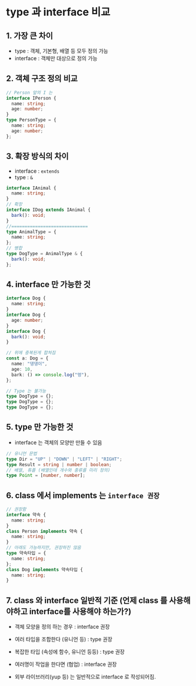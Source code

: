 # type 과 interface 비교

## 1. 가장 큰 차이

- type : 객체, 기본형, 배열 등 모두 정의 가능
- interface : 객체만 대상으로 정의 가능

## 2. 객체 구조 정의 비교

```ts
// Person 앞의 I 는
interface IPerson {
  name: string;
  age: number;
}
type PersonType = {
  name: string;
  age: number;
};
```

## 3. 확장 방식의 차이

- interface : `extends`
- type : `&`

```ts
interface IAnimal {
  name: string;
}
// 확장
interface IDog extends IAnimal {
  bark(): void;
}
//=============================
type AnimalType = {
  name: string;
};
// 병합
type DogType = AnimalType & {
  bark(): void;
};
```

## 4. interface 만 가능한 것

```ts
interface Dog {
  name: string;
}
interface Dog {
  age: number;
}
interface Dog {
  bark(): void;
}

// 위에 중복된게 합쳐짐
const a: Dog = {
  name: "댕댕이",
  age: 10,
  bark: () => console.log("멍"),
};

// Type 는 불가능
type DogType = {};
type DogType = {};
type DogType = {};
```

## 5. type 만 가능한 것

- interface 는 객체의 모양만 만들 수 있음

```ts
// 유니언 문법
type Dir = "UP" | "DOWN" | "LEFT" | "RIGHT";
type Result = string | number | boolean;
// 배열, 튜플 (배열인데 개수와 종류를 미리 정의)
type Point = [number, number];
```

## 6. class 에서 implements 는 `interface 권장`

```ts
// 권장함
interface 약속 {
  name: string;
}
class Person implements 약속 {
  name: string;
}
// 아래도 가능하지만, 권장하진 않음
type 약속타입 = {
  name: string;
};
class Dog implements 약속타입 {
  name: string;
}
```

## 7. class 와 interface 일반적 기준 (언제 class 를 사용해야하고 interface를 사용해야 하는가?)

- 객체 모양을 정의 하는 경우 : interface 권장

- 여러 타입을 조합한다 (유니언 등) : type 권장

- 복잡한 타입 (속성에 함수, 유니언 등등) : type 권장

- 여러명이 작업을 한다면 (협업) : interface 권장

- 외부 라이브러리(yup 등) 는 일반적으로 interface 로 작성되어짐.

